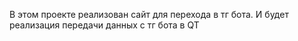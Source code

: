 В этом проекте реализован сайт для перехода в тг бота. И будет реализация передачи данных с тг бота в QT

